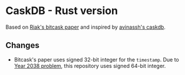 # CaskDB - Rust version

Based on [Riak's bitcask paper](https://riak.com/assets/bitcask-intro.pdf) and inspired by [avinassh's caskdb](https://github.com/avinassh/py-caskdb).

## Changes

- Bitcask's paper uses signed 32-bit integer for the `timestamp`. Due to [Year 2038 problem](https://en.wikipedia.org/wiki/Year_2038_problem), this repository uses signed 64-bit integer.
